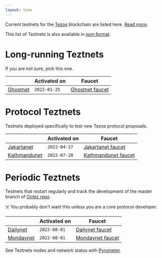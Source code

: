 ```yaml
---
layout: home
---
```


Current testnets for the [Tezos](https://tezos.com) blockchain are listed here. [Read more](about/).

This list of Teztnets is also available in [json format](https://teztnets.xyz/teztnets.json).

# Long-running Teztnets

If you are not sure, pick this one.

| | Activated on | Faucet |
|-------|---------------------|--|
| [Ghostnet](/ghostnet-about) | `2022-01-25` | [Ghostnet faucet](https://teztnets.xyz/ghostnet-faucet) |



# Protocol Teztnets

Testnets deployed specifically to test new Tezos protocol proposals.

| | Activated on | Faucet |
|-------|---------------------|--|
| [Jakartanet](/jakartanet-about) | `2022-04-27` | [Jakartanet faucet](https://teztnets.xyz/jakartanet-faucet) |
| [Kathmandunet](/kathmandunet-about) | `2022-07-28` | [Kathmandunet faucet](https://teztnets.xyz/kathmandunet-faucet) |



# Periodic Teztnets

Testnets that restart regularly and track the development of the master branch of [Octez repo](https://gitlab.com/tezos/tezos/).
 
☠️ You probably don't want this unless you are a core protocol developer.

| | Activated on | Faucet |
|-------|---------------------|--|
| [Dailynet](/dailynet-about) | `2022-08-01` | [Dailynet faucet](https://teztnets.xyz/dailynet-2022-08-01-faucet) |
| [Mondaynet](/mondaynet-about) | `2022-08-01` | [Mondaynet faucet](https://teztnets.xyz/mondaynet-2022-08-01-faucet) |




See Teztnets nodes and network status with [Pyrometer](https://pyrometer.teztnets.xyz).
